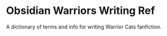 # Obsidian Warriors Writing Ref
 A dictionary of terms and info for writing Warrior Cats fanfiction.
